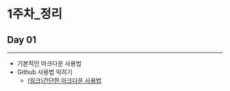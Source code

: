 # 1주차_정리

## Day 01
___
 - 기본적인 마크다운 사용법
 - Github 사용법 익히기
 	- [(링크)간단한 마크다운 사용법](./day_01/readme.md)
 
 
